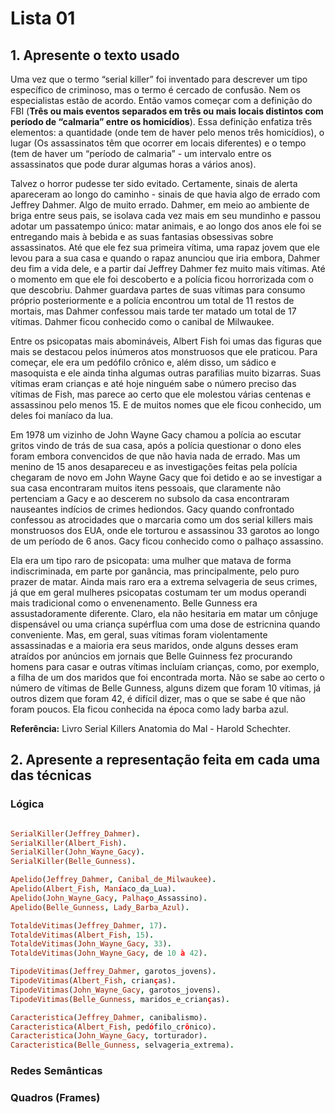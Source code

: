 # Lista 01

## 1. Apresente o texto usado

Uma vez que o termo “serial killer” foi inventado para descrever um tipo específico de criminoso, mas o termo é cercado de confusão. Nem os especialistas estão de acordo. 
Então vamos começar com a definição do FBI (**Três ou mais eventos separados em três ou mais locais distintos com período de “calmaria” entre os homicídios**).
Essa definição enfatiza três elementos: a quantidade (onde tem de haver pelo menos três homicídios), o lugar (Os assassinatos têm que ocorrer em locais diferentes) e o tempo (tem de haver um “período de calmaria” - um intervalo entre os assassinatos que pode durar algumas horas a vários anos).

Talvez o horror pudesse ter sido evitado.
Certamente, sinais de alerta apareceram ao longo do caminho - sinais de que havia algo de errado com Jeffrey Dahmer. 
Algo de muito errado.
Dahmer, em meio ao ambiente de briga entre seus pais, se isolava cada vez mais em seu mundinho e passou adotar um passatempo único: matar animais, e ao longo dos anos ele foi se entregando mais à bebida e as suas fantasias obsessivas sobre assassinatos. 
Até que ele fez sua primeira vítima, uma rapaz jovem que ele levou para a sua casa e quando o rapaz anunciou que iria embora, Dahmer deu fim a vida dele, e a partir daí Jeffrey Dahmer fez muito mais vítimas. 
Até o momento em que ele foi descoberto e a polícia ficou horrorizada com o que descobriu. 
Dahmer guardava partes de suas vítimas para consumo próprio posteriormente e a polícia encontrou um total de 11 restos de mortais, mas Dahmer confessou mais tarde ter matado um total de 17 vítimas. 
Dahmer ficou conhecido como o canibal de Milwaukee.

Entre os psicopatas mais abomináveis, Albert Fish foi umas das figuras que mais se destacou pelos inúmeros atos monstruosos que ele praticou. 
Para começar, ele era um pedófilo crônico e, além disso, um sádico e masoquista e ele ainda tinha algumas outras parafilias muito bizarras. 
Suas vítimas eram crianças e até hoje ninguém sabe o número preciso das vítimas de Fish, mas parece ao certo que ele molestou várias centenas e assassinou pelo menos 15. 
E de muitos nomes que ele ficou conhecido, um deles foi maníaco da lua.

Em 1978 um vizinho de John Wayne Gacy chamou a polícia ao escutar gritos vindo de trás de sua casa, após a polícia questionar o dono eles foram embora convencidos de que não havia nada de errado. 
Mas um menino de 15 anos desapareceu e as investigações feitas pela polícia chegaram de novo em John Wayne Gacy que foi detido e ao se investigar a sua casa encontraram muitos itens pessoais, que claramente não pertenciam a Gacy e ao descerem no subsolo da casa encontraram nauseantes indícios de crimes hediondos. 
Gacy quando confrontado confessou as atrocidades que o marcaria como um dos serial killers mais monstruosos dos EUA, onde ele torturou e assassinou 33 garotos ao longo de um período de 6 anos. 
Gacy ficou conhecido como o palhaço assassino.

Ela era um tipo raro de psicopata: uma mulher que matava de forma indiscriminada, em parte por ganância, mas principalmente, pelo puro prazer de matar. 
Ainda mais raro era a extrema selvageria de seus crimes, já que em geral mulheres psicopatas costumam ter um modus operandi mais tradicional como o envenenamento. 
Belle Gunness era assustadoramente diferente.
Claro, ela não hesitaria em matar um cônjuge dispensável ou uma criança supérflua com uma dose de estricnina quando conveniente. 
Mas, em geral, suas vítimas foram violentamente assassinadas e a maioria era seus maridos, onde alguns desses eram atraídos por anúncios em jornais que Belle Guinness fez procurando homens para casar e outras vítimas incluíam crianças, como, por exemplo, a filha de um dos maridos que foi encontrada morta.
Não se sabe ao certo o número de vítimas de Belle Gunness, alguns dizem que foram 10 vítimas, já outros dizem que foram 42, é difícil dizer, mas o que se sabe é que não foram poucos. 
Ela ficou conhecida na época como lady barba azul.

**Referência:**  Livro Serial Killers Anatomia do Mal - Harold Schechter.


## 2. Apresente a representação feita em cada uma das técnicas

### Lógica

```prolog

SerialKiller(Jeffrey_Dahmer).
SerialKiller(Albert_Fish).
SerialKiller(John_Wayne_Gacy).
SerialKiller(Belle_Gunness).

Apelido(Jeffrey_Dahmer, Canibal_de_Milwaukee).
Apelido(Albert_Fish, Maníaco_da_Lua).
Apelido(John_Wayne_Gacy, Palhaço_Assassino).
Apelido(Belle_Gunness, Lady_Barba_Azul).

TotaldeVitimas(Jeffrey_Dahmer, 17).
TotaldeVitimas(Albert_Fish, 15).
TotaldeVitimas(John_Wayne_Gacy, 33).
TotaldeVitimas(John_Wayne_Gacy, de 10 à 42).

TipodeVitimas(Jeffrey_Dahmer, garotos_jovens). 
TipodeVitimas(Albert_Fish, crianças). 
TipodeVitimas(John_Wayne_Gacy, garotos_jovens). 
TipodeVitimas(Belle_Gunness, maridos_e_crianças).

Caracteristica(Jeffrey_Dahmer, canibalismo). 
Caracteristica(Albert_Fish, pedófilo_crônico). 
Caracteristica(John_Wayne_Gacy, torturador). 
Caracteristica(Belle_Gunness, selvageria_extrema).
```

### Redes Semânticas

### Quadros (Frames)